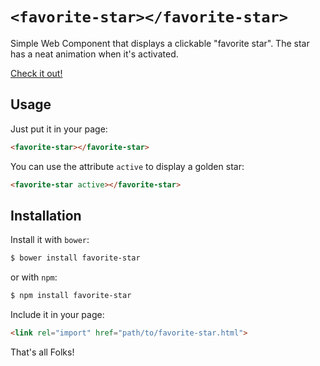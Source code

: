 # `<favorite-star></favorite-star>`

Simple Web Component that displays a clickable "favorite star". The star has a neat animation when it's activated.

[Check it out!](http://argelius.github.io/favorite-star/)

## Usage

Just put it in your page:

```html
<favorite-star></favorite-star>
```

You can use the attribute `active` to display a golden star:

```html
<favorite-star active></favorite-star>
````

## Installation

Install it with `bower`:

```bash
$ bower install favorite-star
```

or with `npm`:

```bash
$ npm install favorite-star
```

Include it in your page:

```html
<link rel="import" href="path/to/favorite-star.html">
```

That's all Folks!
